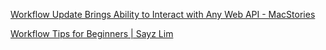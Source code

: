
[Workflow Update Brings Ability to Interact with Any Web API - MacStories](https://www.macstories.net/ios/workflow-update-brings-ability-to-interact-with-any-web-api)

[Workflow Tips for Beginners | Sayz Lim](https://sayzlim.net/workflow-tips-beginners)
